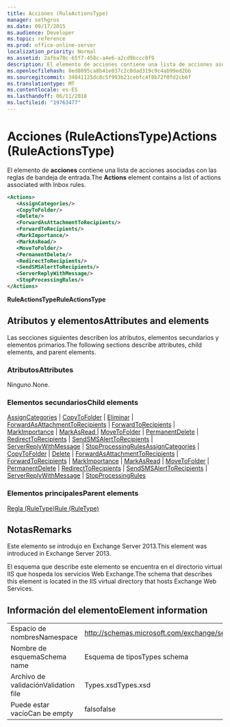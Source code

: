 ```yaml
---
title: Acciones (RuleActionsType)
manager: sethgros
ms.date: 09/17/2015
ms.audience: Developer
ms.topic: reference
ms.prod: office-online-server
localization_priority: Normal
ms.assetid: 2afba70c-65f7-458c-a4e6-a2cd9bccc0f9
description: El elemento de acciones contiene una lista de acciones asociadas con las reglas de bandeja de entrada.
ms.openlocfilehash: 8ed8095ca8b41e037c2c0dad319c9c4ab99ed2bb
ms.sourcegitcommit: 34041125dc8c5f993b21cebfc4f8b72f0fd2cb6f
ms.translationtype: MT
ms.contentlocale: es-ES
ms.lasthandoff: 06/11/2018
ms.locfileid: "19763477"
---
```

# <a name="actions-ruleactionstype"></a><span data-ttu-id="eda8f-103">Acciones (RuleActionsType)</span><span class="sxs-lookup"><span data-stu-id="eda8f-103">Actions (RuleActionsType)</span></span>

<span data-ttu-id="eda8f-104">El elemento de **acciones** contiene una lista de acciones asociadas con las reglas de bandeja de entrada.</span><span class="sxs-lookup"><span data-stu-id="eda8f-104">The **Actions** element contains a list of actions associated with Inbox rules.</span></span> 
  
```XML
<Actions>
   <AssignCategories/>
   <CopyToFolder/>
   <Delete/>
   <ForwardAsAttachmentToRecipients/>
   <ForwardToRecipients/>
   <MarkImportance/>
   <MarkAsRead/>
   <MoveToFolder/>
   <PermanentDelete/>
   <RedirectToRecipients/>
   <SendSMSAlertToRecipients/>
   <ServerReplyWithMessage/>
   <StopProcessingRules/>
</Actions>
```

 <span data-ttu-id="eda8f-105">**RuleActionsType**</span><span class="sxs-lookup"><span data-stu-id="eda8f-105">**RuleActionsType**</span></span>
## <a name="attributes-and-elements"></a><span data-ttu-id="eda8f-106">Atributos y elementos</span><span class="sxs-lookup"><span data-stu-id="eda8f-106">Attributes and elements</span></span>

<span data-ttu-id="eda8f-107">Las secciones siguientes describen los atributos, elementos secundarios y elementos primarios.</span><span class="sxs-lookup"><span data-stu-id="eda8f-107">The following sections describe attributes, child elements, and parent elements.</span></span>
  
### <a name="attributes"></a><span data-ttu-id="eda8f-108">Atributos</span><span class="sxs-lookup"><span data-stu-id="eda8f-108">Attributes</span></span>

<span data-ttu-id="eda8f-109">Ninguno.</span><span class="sxs-lookup"><span data-stu-id="eda8f-109">None.</span></span>
  
### <a name="child-elements"></a><span data-ttu-id="eda8f-110">Elementos secundarios</span><span class="sxs-lookup"><span data-stu-id="eda8f-110">Child elements</span></span>

<span data-ttu-id="eda8f-111">[AssignCategories](assigncategories.md) | [CopyToFolder](copytofolder.md) | [Eliminar](delete.md) | [ForwardAsAttachmentToRecipients](forwardasattachmenttorecipients.md) | [ForwardToRecipients](forwardtorecipients.md) | [MarkImportance](markimportance.md) | [MarkAsRead ](markasread.md)  |  [MoveToFolder](movetofolder.md) | [PermanentDelete](permanentdelete.md) | [RedirectToRecipients](redirecttorecipients.md) | [SendSMSAlertToRecipients](sendsmsalerttorecipients.md) | [ServerReplyWithMessage](serverreplywithmessage.md)  |  [ StopProcessingRules](stopprocessingrules.md)</span><span class="sxs-lookup"><span data-stu-id="eda8f-111">[AssignCategories](assigncategories.md) | [CopyToFolder](copytofolder.md) | [Delete](delete.md) | [ForwardAsAttachmentToRecipients](forwardasattachmenttorecipients.md) | [ForwardToRecipients](forwardtorecipients.md) | [MarkImportance](markimportance.md) | [MarkAsRead](markasread.md) | [MoveToFolder](movetofolder.md) | [PermanentDelete](permanentdelete.md) | [RedirectToRecipients](redirecttorecipients.md) | [SendSMSAlertToRecipients](sendsmsalerttorecipients.md) | [ServerReplyWithMessage](serverreplywithmessage.md) | [StopProcessingRules](stopprocessingrules.md)</span></span>
  
### <a name="parent-elements"></a><span data-ttu-id="eda8f-112">Elementos principales</span><span class="sxs-lookup"><span data-stu-id="eda8f-112">Parent elements</span></span>

[<span data-ttu-id="eda8f-113">Regla (RuleType)</span><span class="sxs-lookup"><span data-stu-id="eda8f-113">Rule (RuleType)</span></span>](rule-ruletype.md)
  
## <a name="remarks"></a><span data-ttu-id="eda8f-114">Notas</span><span class="sxs-lookup"><span data-stu-id="eda8f-114">Remarks</span></span>

<span data-ttu-id="eda8f-115">Este elemento se introdujo en Exchange Server 2013.</span><span class="sxs-lookup"><span data-stu-id="eda8f-115">This element was introduced in Exchange Server 2013.</span></span>
  
<span data-ttu-id="eda8f-116">El esquema que describe este elemento se encuentra en el directorio virtual IIS que hospeda los servicios Web Exchange.</span><span class="sxs-lookup"><span data-stu-id="eda8f-116">The schema that describes this element is located in the IIS virtual directory that hosts Exchange Web Services.</span></span>
  
## <a name="element-information"></a><span data-ttu-id="eda8f-117">Información del elemento</span><span class="sxs-lookup"><span data-stu-id="eda8f-117">Element information</span></span>

|||
|:-----|:-----|
|<span data-ttu-id="eda8f-118">Espacio de nombres</span><span class="sxs-lookup"><span data-stu-id="eda8f-118">Namespace</span></span>  <br/> |http://schemas.microsoft.com/exchange/services/2006/types  <br/> |
|<span data-ttu-id="eda8f-119">Nombre de esquema</span><span class="sxs-lookup"><span data-stu-id="eda8f-119">Schema name</span></span>  <br/> |<span data-ttu-id="eda8f-120">Esquema de tipos</span><span class="sxs-lookup"><span data-stu-id="eda8f-120">Types schema</span></span>  <br/> |
|<span data-ttu-id="eda8f-121">Archivo de validación</span><span class="sxs-lookup"><span data-stu-id="eda8f-121">Validation file</span></span>  <br/> |<span data-ttu-id="eda8f-122">Types.xsd</span><span class="sxs-lookup"><span data-stu-id="eda8f-122">Types.xsd</span></span>  <br/> |
|<span data-ttu-id="eda8f-123">Puede estar vacío</span><span class="sxs-lookup"><span data-stu-id="eda8f-123">Can be empty</span></span>  <br/> |<span data-ttu-id="eda8f-124">falso</span><span class="sxs-lookup"><span data-stu-id="eda8f-124">false</span></span>  <br/> |
   

